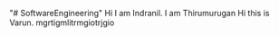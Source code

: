"# SoftwareEngineering" 
Hi I am Indranil.
I am Thirumurugan
Hi this is Varun.
mgrtigmlitrmgiotrjgio